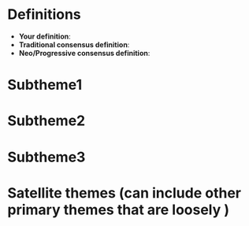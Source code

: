 # Definitions
- **Your definition**:
- **Traditional consensus definition**:
- **Neo/Progressive consensus definition**:

# Subtheme1


# Subtheme2


# Subtheme3


# Satellite themes (can include other primary themes that are loosely )
